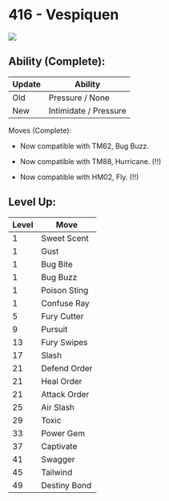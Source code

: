 # 416 - Vespiquen
![][416]

## Ability (Complete):

Update | Ability
---    | ---
Old    | Pressure / None
New    | Intimidate / Pressure

Moves (Complete):

 - Now compatible with TM62, Bug Buzz.

 - Now compatible with TM88, Hurricane. (!!)

 - Now compatible with HM02, Fly. (!!)

## Level Up:

Level | Move
---   | ---
  1   | Sweet Scent
  1   | Gust
  1   | Bug Bite
  1   | Bug Buzz
  1   | Poison Sting
  1   | Confuse Ray
  5   | Fury Cutter
  9   | Pursuit
 13   | Fury Swipes
 17   | Slash
 21   | Defend Order
 21   | Heal Order
 21   | Attack Order
 25   | Air Slash
 29   | Toxic
 33   | Power Gem
 37   | Captivate
 41   | Swagger
 45   | Tailwind
 49   | Destiny Bond



[416]: /img/pokemon/416.png
